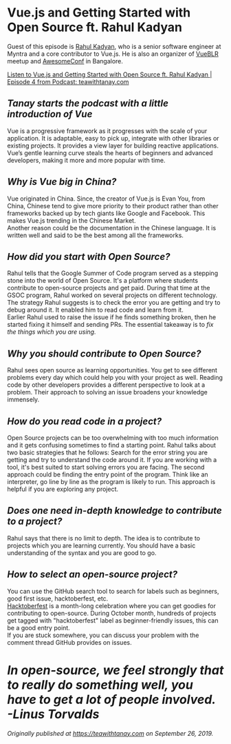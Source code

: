 # Vue.js and Getting Started with Open Source ft. Rahul Kadyan

Guest of this episode is [Rahul Kadyan](https://www.linkedin.com/in/rahulkadyan/), who is a senior software engineer at Myntra and a core contributor to Vue.js. He is also an organizer of [VueBLR](https://twitter.com/vueblr) meetup and [AwesomeConf](https://twitter.com/AnAwesomeConf) in Bangalore.

[Listen to Vue.js and Getting Started with Open Source ft. Rahul Kadyan | Episode 4 from Podcast: teawithtanay.com](https://teawithtanay.com/vue-js-and-getting-started-with-open-source-ft-rahul-kadyan-episode-4/)  

## *Tanay starts the podcast with a little introduction of Vue*
Vue is a progressive framework as it progresses with the scale of your application. It is adaptable, easy to pick up, integrate with other libraries or existing projects. It provides a view layer for building reactive applications. Vue’s gentle learning curve steals the hearts of beginners and advanced developers, making it more and more popular with time.

## *Why is Vue big in China?*
Vue originated in China. Since, the creator of Vue.js is Evan You, from China, Chinese tend to give more priority to their product rather than other frameworks backed up by tech giants like Google and Facebook. This makes Vue.js trending in the Chinese Market.  
Another reason could be the documentation in the Chinese language. It is written well and said to be the best among all the frameworks.

## *How did you start with Open Source?*
Rahul tells that the Google Summer of Code program served as a stepping stone into the world of Open Source. It's a platform where students contribute to open-source projects and get paid. 
During that time at the GSOC program, Rahul worked on several projects on different technology.  
The strategy Rahul suggests is to check the error you are getting and try to debug around it. It enabled him to read code and learn from it.  
Earlier Rahul used to raise the issue if he finds something broken, then he started fixing it himself and sending PRs. The essential takeaway is to *fix the things which you are using.*

## *Why you should contribute to Open Source?*
Rahul sees open source as learning opportunities. You get to see different problems every day which could help you with your project as well. Reading code by other developers provides a different perspective to look at a problem. Their approach to solving an issue broadens your knowledge immensely.

## *How do you read code in a project?*
Open Source projects can be too overwhelming with too much information and it gets confusing sometimes to find a starting point. Rahul talks about two basic strategies that he follows:
Search for the error string you are getting and try to understand the code around it. If you are working with a tool, it's best suited to start solving errors you are facing.
The second approach could be finding the entry point of the program. Think like an interpreter, go line by line as the program is likely to run. This approach is helpful if you are exploring any project.

## *Does one need in-depth knowledge to contribute to a project?*
Rahul says that there is no limit to depth. The idea is to contribute to projects which you are learning currently. You should have a basic understanding of the syntax and you are good to go.

## *How to select an open-source project?*
You can use the GitHub search tool to search for labels such as beginners, good first issue, hacktoberfest, etc.  
[Hacktoberfest](https://hacktoberfest.digitalocean.com/) is a month-long celebration where you can get goodies for contributing to open-source. During October month, hundreds of projects get tagged with "hacktoberfest" label as beginner-friendly issues, this can be a good entry point.  
If you are stuck somewhere, you can discuss your problem with the comment thread GitHub provides on issues.

# *In open-source, we feel strongly that to really do something well, you have to get a lot of people involved. -Linus Torvalds*

*Originally published at https://teawithtanay.com on September 26, 2019.*